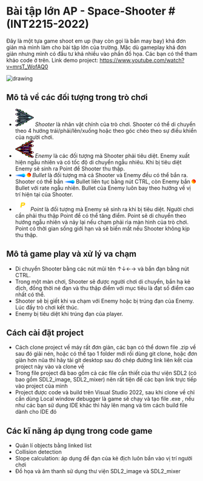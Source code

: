 # Bài tập lớn AP - Space-Shooter # (INT2215-2022)
Đây là một tựa game shoot em up (hay còn gọi là bắn may bay) khá đơn giản mà mình làm cho bài tập lớn của trường. Mặc dù gameplay khá đơn giản nhưng mình có đầu tư khá nhiều vào phần đồ họa. Các bạn có thể tham khảo code ở trên.
Link demo project: https://www.youtube.com/watch?v=mrsT_WofAQ0

<img src="res/demo.png" alt="drawing" width="400"/>

## Mô tả về các đối tượng trong trò chơi

- ![](gfx/player.png) *Shooter* là nhân vật chính của trò chơi. Shooter có thể di chuyển theo 4 hướng trái/phải/lên/xuống hoặc theo góc chéo theo sự điều khiển của người chơi.
- ![](gfx/enemy.png) *Enemy* là các đối tượng mà Shooter phải tiêu diệt. Enemy xuất hiện ngẫu nhiên và có tốc độ di chuyển ngẫu nhiêu. Khi bị tiêu diệt Enemy sẽ sinh ra Point để Shooter thu thập.
- ![](gfx/playerBullet.png) ![](gfx/alienBullet.png) *Bullet* là đối tượng mà cả Shooter và Enemy đều có thể bắn ra. Shooter có thể bắn ![](gfx/playerBullet.png) Bullet liên tục bằng nút CTRL, còn Enemy bắn ![](gfx/alienBullet.png) Bullet với rate ngẫu nhiên. Bullet của Enemy luôn bay theo hướng về vị trí hiện tại của Shooter.
- ![](gfx/points.png) *Point* là đối tượng mà Enemy sẽ sinh ra khi bị tiêu diệt. Người chơi cần phải thu thập Point để có thể tăng điểm. Point sẽ di chuyển theo hướng ngẫu nhiên và nảy lại nếu chạm phải rìa màn hình của trò chơi. Point có thời gian sống giới hạn và sẽ biến mất nếu Shooter không kịp thu thập.

## Mô tả game play và xử lý va chạm
- Di chuyển Shooter bằng các nút mũi tên ↑↓←→ và bắn đạn bằng nút CTRL.
- Trong một màn chơi, Shooter sẽ được người chơi di chuyển, bắn hạ kẻ địch, đồng thời né đạn và thu thập điểm với mục tiêu là đạt số điểm cao nhất có thể.
- Shooter sẽ bị giết khi va chạm với Enemy hoặc bị trúng đạn của Enemy. Lúc đấy trò chơi kết thúc.
- Enemy bị tiêu diệt khi trúng đạn của player.

## Cách cài đặt project
- Cách clone project về máy rất đơn giản, các bạn có thể down file .zip về sau đó giải nén, hoặc có thể tạo 1 folder mới rồi dùng git clone, hoặc đơn giản hơn nũa thì hãy tải git desktop sau đó chép đường link liên kết của project này vào và clone về
- Trong file project đã bao gồm cả các file cần thiết của thư viện SDL2 (có bao gồm SDL2_image, SDL2_mixer) nên rất tiện để các bạn link trực tiếp vào project của mình
- Project được code và build trên Visual Studio 2022, sau khi clone về chỉ cần dùng Local window debugger là game sẽ chạy và tạo file .exe , nếu như các bạn sử dụng IDE khác thì hãy lên mạng và tìm cách build file dành cho IDE đó

## Các kĩ năng áp dụng trong code game
- Quản lí objects bằng linked list
- Collision detection
- Slope calculation: áp dụng để đạn của kẻ địch luôn bắn vào vị trí người chơi
- Đồ họa và âm thanh sử dụng thư viện SDL2_image và SDL2_mixer
